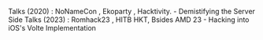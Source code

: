Talks (2020) : NoNameCon , Ekoparty , Hacktivity.  - Demistifying the Server Side
Talks (2023) : Romhack23 , HITB HKT, Bsides AMD 23 - Hacking into iOS's Volte Implementation
